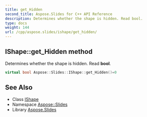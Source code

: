 ```yaml
---
title: get_Hidden
second_title: Aspose.Slides for C++ API Reference
description: Determines whether the shape is hidden. Read bool.
type: docs
weight: 144
url: /cpp/aspose.slides/ishape/get_hidden/
---
```

## IShape::get_Hidden method


Determines whether the shape is hidden. Read **bool**.

```cpp
virtual bool Aspose::Slides::IShape::get_Hidden()=0
```

## See Also

* Class [IShape](../)
* Namespace [Aspose::Slides](../../)
* Library [Aspose.Slides](../../../)
